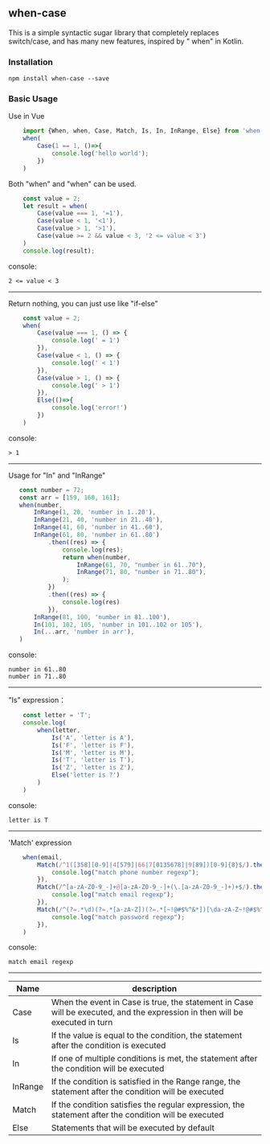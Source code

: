 ## when-case

This is a simple syntactic sugar library that completely replaces switch/case, and has many new features, inspired by "
when" in Kotlin.

### Installation

```
npm install when-case --save
```

### Basic Usage

Use in Vue

```typescript
    import {When, when, Case, Match, Is, In, InRange, Else} from 'when-case';
    when(
        Case(1 == 1, ()=>{
            console.log('hello world');
        })
    )
```

Both "when" and "when" can be used.

```javascript
    const value = 2;
    let result = when(
        Case(value === 1, '=1'),
        Case(value < 1, '<1'),
        Case(value > 1, '>1'),
        Case(value >= 2 && value < 3, '2 <= value < 3')
    )
    console.log(result);
```

console:

```
2 <= value < 3
```

-----
Return nothing, you can just use like "if-else"

```javascript
    const value = 2;
    when(
        Case(value === 1, () => {
            console.log(' = 1')
        }),
        Case(value < 1, () => {
            console.log(' < 1')
        }),
        Case(value > 1, () => {
            console.log(' > 1')
        }),
        Else(()=>{
            console.log('error!')
        })
    )
```

console:

```
> 1
```

------

Usage for "In" and "InRange"
 ```javascript
    const number = 72;
    const arr = [159, 160, 161];
    when(number,
        InRange(1, 20, 'number in 1..20'),
        InRange(21, 40, 'number in 21..40'),
        InRange(41, 60, 'number in 41..60'),
        InRange(61, 80, 'number in 61..80')
            .then((res) => {
                console.log(res);
                return when(number,
                    InRange(61, 70, "number in 61..70"),
                    InRange(71, 80, "number in 71..80"),
                );
            })
            .then((res) => {
                console.log(res)
            }),
        InRange(81, 100, 'number in 81..100'),
        In(101, 102, 105, 'number in 101..102 or 105'),
        In(...arr, 'number in arr'),
    )
 ```

console:

```
number in 61..80
number in 71..80
```

----

"Is" expression：

```javascript
    const letter = 'T';
    console.log(
        when(letter,
            Is('A', 'letter is A'),
            Is('F', 'letter is F'),
            Is('M', 'letter is M'),
            Is('T', 'letter is T'),
            Is('Z', 'letter is Z'),
            Else('letter is ?')
        )
    )
```

console:

```
letter is T
```

---------
'Match' expression
```javascript
    when(email,
        Match(/^1([358][0-9]|4[579]|66|7[0135678]|9[89])[0-9]{8}$/).then(()=>{
            console.log("match phone number regexp");
        }),
        Match(/^[a-zA-Z0-9_-]+@[a-zA-Z0-9_-]+(\.[a-zA-Z0-9_-]+)+$/).then(()=>{
            console.log("match email regexp");
        }),
        Match(/^(?=.*\d)(?=.*[a-zA-Z])(?=.*[~!@#$%^&*])[\da-zA-Z~!@#$%^&*]{8,}$/).then(()=>{
            console.log("match password regexp");
        }),
    )
```
console:

```
match email regexp
```
---------

| Name    | description                                                  |
| ------- | ------------------------------------------------------------ |
| Case    | When the event in Case is true, the statement in Case will be executed, and the expression in then will be executed in turn |
| Is      | If the value is equal to the condition, the statement after the condition is executed |
| In      | If one of multiple conditions is met, the statement after the condition will be executed |
| InRange | If the condition is satisfied in the Range range, the statement after the condition will be executed |
| Match   | If the condition satisfies the regular expression, the statement after the condition will be executed |
| Else    | Statements that will be executed by default                  |
